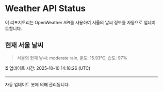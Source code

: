 
# Weather API Status

이 리포지토리는 OpenWeather API를 사용하여 서울의 날씨 정보를 자동으로 업데이트합니다.

## 현재 서울 날씨
> 서울의 현재 날씨: moderate rain, 온도: 15.93°C, 습도: 97%

⏳ 업데이트 시간: 2025-10-10 14:18:26 (UTC)

---
자동 업데이트 봇에 의해 관리됩니다.
